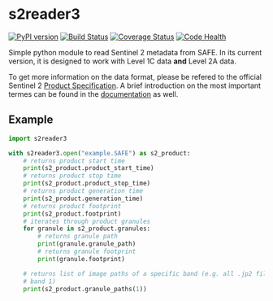 # s2reader3

[![PyPI version](https://badge.fury.io/py/s2reader3.svg)](https://badge.fury.io/py/s2reader3) [![Build Status](https://travis-ci.org/robert-werner/s2reader3.svg?branch=master)](https://travis-ci.org/robert-werner/s2reader3) [![Coverage Status](https://coveralls.io/repos/github/robert-werner/s2reader3/badge.svg?branch=master)](https://coveralls.io/github/robert-werner/s2reader3?branch=master) [![Code Health](https://landscape.io/github/ungarj/s2reader/master/landscape.svg?style=flat)](https://landscape.io/github/robert-werner/s2reader3/master)

Simple python module to read Sentinel 2 metadata from SAFE. In its current version, it is designed to work with Level 1C data **and** Level 2A data.

To get more information on the data format, please be refered to the official
Sentinel 2 [Product Specification](https://www.google.at/url?sa=t&rct=j&q=&esrc=s&source=web&cd=2&cad=rja&uact=8&sqi=2&ved=0CCQQFjABahUKEwjB_5i834rIAhWDwxQKHRtVDdI&url=https%3A%2F%2Fsentinel.esa.int%2Fdocuments%2F247904%2F349490%2FS2_MSI_Product_Specification.pdf&usg=AFQjCNEI-gxDbhIpFaDPXq1e1NEZNRHoSQ&sig2=aUy9lsNqJlgCF3PLrA1vbQ&bvm=bv.103073922,d.bGQ). A brief introduction on the most important termes can be found in the [documentation](doc/s2_product_spec.md) as well.

## Example

```python
import s2reader3

with s2reader3.open("example.SAFE") as s2_product:
    # returns product start time
    print(s2_product.product_start_time)
    # returns product stop time
    print(s2_product.product_stop_time)
    # returns product generation time
    print(s2_product.generation_time)
    # returns product footprint
    print(s2_product.footprint)
    # iterates through product granules
    for granule in s2_product.granules:
        # returns granule path
        print(granule.granule_path)
        # returns granule footprint
        print(granule.footprint)

    # returns list of image paths of a specific band (e.g. all .jp2 files for
    # band 1)
    print(s2_product.granule_paths(1))
```
